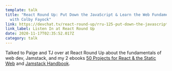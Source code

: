 ```yaml
---
template: talk
title: "React Round Up: Put Down the JavaScript & Learn the Web Fundamentals
  with Colby Fayock"
link: https://devchat.tv/react-round-up/rru-125-put-down-the-javascript-learn-the-web-fundamentals-with-colby-fayock/
link_label: Listen In at React Round Up
date: 2020-11-17T02:35:52.017Z
category: talk
---
```

Talked to Paige and TJ over at React Round Up about the fundamentals of web dev, Jamstack, and my 2 ebooks [50 Projects for React & the Static Web](https://50reactprojects.com/) and [Jamstack Handbook](https://jamstackhandbook.com/).